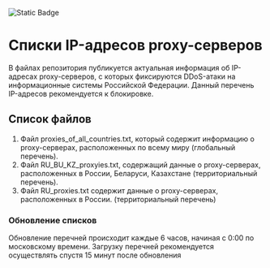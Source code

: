 ![Static Badge](https://img.shields.io/badge/Update_frequency-Daily-green?style=flat&logoSize=1000&color=%2312c98c)

# Списки IP-адресов proxy-серверов
В файлах репозитория публикуется актуальная информация об IP-адресах proxy-серверов, с которых фиксируются DDoS-атаки на информационные системы Российской Федерации. Данный перечень IP-адресов рекомендуется к блокировке. 

##  Список файлов
1. Файл proxies_of_all_countries.txt, который содержит информацию о proxy-серверах, расположенных по всему миру (глобальный перечень).
2. Файл RU_BU_KZ_proxyies.txt, содержащий данные о proxy-серверах, расположенных в России, Беларуси, Казахстане (территориальный перечень).
3. Файл RU_proxies.txt содержит данные о proxy-серверах, расположенных в России. (территориальный перечень)

###  Обновление списков

Обновление перечней происходит каждые 6 часов, начиная с 0:00 по московскому времени. Загрузку перечней рекомендуется осуществлять спустя 15 минут после обновления
